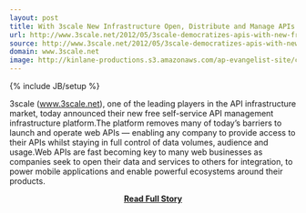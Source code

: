 ```yaml
---
layout: post
title: With 3scale New Infrastructure Open, Distribute and Manage APIs in Just Three Easy Steps
url: http://www.3scale.net/2012/05/3scale-democratizes-apis-with-new-free-self-service-api-management-infrastructure/
source: http://www.3scale.net/2012/05/3scale-democratizes-apis-with-new-free-self-service-api-management-infrastructure/
domain: www.3scale.net
image: http://kinlane-productions.s3.amazonaws.com/ap-evangelist-site/curated/screenshots/9352_api500_com.png
---
```

{% include JB/setup %}<p>3scale (www.3scale.net), one of the leading players in the API infrastructure market, today announced their new free self-service API management infrastructure platform.The platform removes many of today’s barriers to launch and operate web APIs — enabling any company to provide access to their APIs whilst staying in full control of data volumes, audience and usage.Web APIs are fast becoming key to many web businesses as companies seek to open their data and services to others for integration, to power mobile applications and enable powerful ecosystems around their products.</p>
<center><p><a href="http://www.3scale.net/2012/05/3scale-democratizes-apis-with-new-free-self-service-api-management-infrastructure/" style='padding:25px; font-sze:18px; font-weight: bold;'>Read Full Story</a></p></center>
